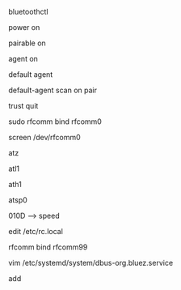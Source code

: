 bluetoothctl

power on

pairable on

agent on

default agent

default-agent
scan on
pair <mac address>

trust <mac address>
quit

sudo rfcomm bind rfcomm0 <mac address>

screen /dev/rfcomm0 

atz

atl1

ath1

atsp0

010D --> speed

edit /etc/rc.local

rfcomm bind rfcomm99 <mac address>


vim /etc/systemd/system/dbus-org.bluez.service 

add


